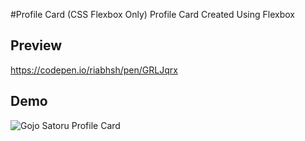 #Profile Card (CSS Flexbox Only)
Profile Card Created Using Flexbox

## Preview
https://codepen.io/riabhsh/pen/GRLJqrx

## Demo
![Gojo Satoru Profile Card]()

